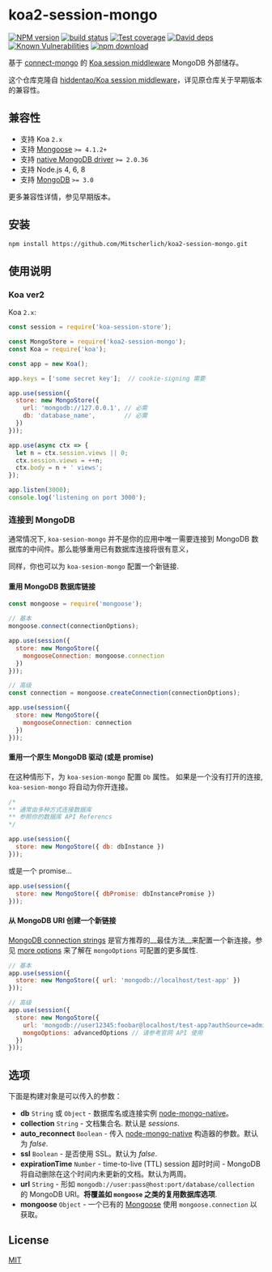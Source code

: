 # koa2-session-mongo

[![NPM version][npm-image]][npm-url]
[![build status][travis-image]][travis-url]
[![Test coverage][codecov-image]][codecov-url]
[![David deps][david-image]][david-url]
[![Known Vulnerabilities][snyk-image]][snyk-url]
[![npm download][download-image]][download-url]

[npm-image]: https://img.shields.io/npm/v/koa2-session-mongo.svg?style=flat-square
[npm-url]: https://npmjs.org/package/koa2-session-mongo
[travis-image]: https://img.shields.io/travis/Mitscherlich/koa2-session-mongo.svg?style=flat-square
[travis-url]: https://travis-ci.org/Mitscherlich/koa2-session-mongo
[codecov-image]: https://img.shields.io/codecov/c/github/Mitscherlich/koa2-session-mongo.svg?style=flat-square
[codecov-url]: https://codecov.io/github/Mitscherlich/koa2-session-mongo?branch=master
[david-image]: https://img.shields.io/david/Mitscherlich/koa2-session-mongo.svg?style=flat-square
[david-url]: https://david-dm.org/Mitscherlich/koa2-session-mongo
[snyk-image]: https://snyk.io/test/npm/koa2-session-mongo/badge.svg?style=flat-square
[snyk-url]: https://snyk.io/test/npm/koa2-session-mongo
[download-image]: https://img.shields.io/npm/dm/koa2-session-mongo.svg?style=flat-square
[download-url]: https://npmjs.org/package/koa2-session-mongo

基于 [connect-mongo](https://github.com/jdesboeufs/connect-mongo) 的 [Koa session middleware](https://github.com/hiddentao/koa-session-store) MongoDB 外部储存。

这个仓库克隆自 [hiddentao/Koa session middleware](https://github.com/hiddentao/koa-session-store)，详见原仓库关于早期版本的兼容性。

## 兼容性

* 支持 Koa `2.x`
* 支持 [Mongoose](http://mongoosejs.com/index.html) `>= 4.1.2+`
* 支持 [native MongoDB driver](http://mongodb.github.io/node-mongodb-native/) `>= 2.0.36`
* 支持 Node.js 4, 6, 8
* 支持 [MongoDB](https://www.mongodb.com/) `>= 3.0`

更多兼容性详情，参见早期版本。

## 安装

```bash
npm install https://github.com/Mitscherlich/koa2-session-mongo.git
```

## 使用说明

### Koa ver2

Koa `2.x`:

```js
const session = require('koa-session-store');

const MongoStore = require('koa2-session-mongo');
const Koa = require('koa');

const app = new Koa();

app.keys = ['some secret key'];  // cookie-signing 需要

app.use(session({
  store: new MongoStore({
    url: 'mongodb://127.0.0.1', // 必需
    db: 'database_name',        // 必需
  })
}));

app.use(async ctx => {
  let n = ctx.session.views || 0;
  ctx.session.views = ++n;
  ctx.body = n + ' views';
});

app.listen(3000);
console.log('listening on port 3000');
```

### 连接到 MongoDB

通常情况下, `koa-sesion-mongo` 并不是你的应用中唯一需要连接到 MongoDB 数据库的中间件。那么能够重用已有数据库连接将很有意义，

同样，你也可以为 `koa-sesion-mongo` 配置一个新链接.

#### 重用 MongoDB 数据库链接

```js
const mongoose = require('mongoose');

// 基本
mongoose.connect(connectionOptions);

app.use(session({
  store: new MongoStore({
    mongooseConnection: mongoose.connection
  })
}));

// 高级
const connection = mongoose.createConnection(connectionOptions);

app.use(session({
  store: new MongoStore({
    mongooseConnection: connection
  })
}));
```

#### 重用一个原生 MongoDB 驱动 (或是 promise)

在这种情形下，为 `koa-sesion-mongo` 配置 `Db` 属性。
如果是一个没有打开的连接, `koa-sesion-mongo` 将自动为你开连接。

```js
/*
** 通常由多种方式连接数据库
** 参照你的数据库 API Referencs
*/

app.use(session({
  store: new MongoStore({ db: dbInstance })
}));
```

或是一个 promise...

```js
app.use(session({
  store: new MongoStore({ dbPromise: dbInstancePromise })
}));
```

#### 从 MongoDB URI 创建一个新链接

[MongoDB connection strings](http://docs.mongodb.org/manual/reference/connection-string/) 是官方推荐的__最佳方法__来配置一个新连接。参见 [more options](http://mongodb.github.io/node-mongodb-native/driver-articles/mongoclient.html#mongoclient-connect-options) 来了解在 `mongoOptions` 可配置的更多属性.

```js
// 基本
app.use(session({
  store: new MongoStore({ url: 'mongodb://localhost/test-app' })
}));

// 高级
app.use(session({
  store: new MongoStore({
    url: 'mongodb://user12345:foobar@localhost/test-app?authSource=admins&w=1',
    mongoOptions: advancedOptions // 请参考官网 API 使用
  })
}));
```

## 选项

下面是构建对象是可以传入的参数：

  * **db** `String` 或 `Object` - 数据库名或连接实例 [node-mongo-native](https://github.com/mongodb/node-mongodb-native)。
  * **collection** `String` - 文档集合名. 默认是 _sessions_.
  * **auto_reconnect** `Boolean` - 传入 [node-mongo-native](https://github.com/mongodb/node-mongodb-native) 构造器的参数。默认为 _false_.
  * **ssl** `Boolean` - 是否使用 SSL。默认为 _false_.
  * **expirationTime** `Number` - time-to-live (TTL) session 超时时间 - MongoDB 将自动删除在这个时间内未更新的文档。默认为两周。
  * **url** `String` - 形如 `mongodb://user:pass@host:port/database/collection` 的 MongoDB URI。**将覆盖如 `mongoose` 之类的复用数据库选项**.
  * **mongoose** `Object` - 一个已有的 [Mongoose](https://github.com/LearnBoost/mongoose) 使用 `mongoose.connection` 以获取。


## License

[MIT](LICENSE)
